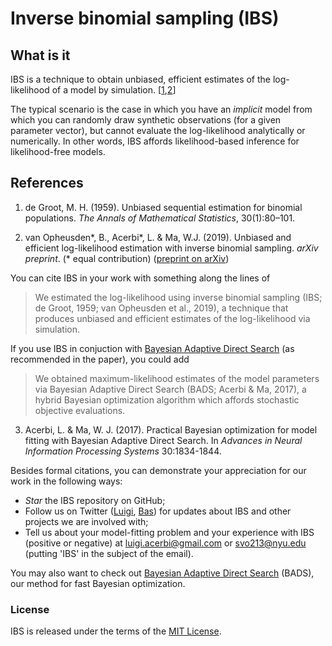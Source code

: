 # Inverse binomial sampling (IBS)

## What is it

IBS is a technique to obtain unbiased, efficient estimates of the log-likelihood of a model by simulation. [[1](#references),[2](#references)]

The typical scenario is the case in which you have an *implicit* model from which you can randomly draw synthetic observations (for a given parameter vector), but cannot evaluate the log-likelihood analytically or numerically. In other words, IBS affords likelihood-based inference for likelihood-free models.

## References

1. de Groot, M. H. (1959). Unbiased sequential estimation for binomial populations. *The Annals of Mathematical Statistics*, 30(1):80–101.

2. van Opheusden\*, B., Acerbi\*, L. & Ma, W.J. (2019). Unbiased and efficient log-likelihood estimation with inverse binomial sampling. *arXiv preprint*. (\* equal contribution) ([preprint on arXiv]())

You can cite IBS in your work with something along the lines of

> We estimated the log-likelihood using inverse binomial sampling (IBS; de Groot, 1959; van Opheusden et al., 2019), a technique that produces unbiased and efficient estimates of the log-likelihood via simulation. 

If you use IBS in conjuction with [Bayesian Adaptive Direct Search](https://github.com/lacerbi/bads) (as recommended in the paper), you could add

> We obtained maximum-likelihood estimates of the model parameters via Bayesian Adaptive Direct Search (BADS; Acerbi & Ma, 2017), a hybrid Bayesian optimization algorithm which affords stochastic objective evaluations.

3. Acerbi, L. & Ma, W. J. (2017). Practical Bayesian optimization for model fitting with Bayesian Adaptive Direct Search. In *Advances in Neural Information Processing Systems* 30:1834-1844.

Besides formal citations, you can demonstrate your appreciation for our work in the following ways:

- *Star* the IBS repository on GitHub;
- Follow us on Twitter ([Luigi](https://twitter.com/AcerbiLuigi), [Bas](https://twitter.com/basvanopheusden)) for updates about IBS and other projects we are involved with;
- Tell us about your model-fitting problem and your experience with IBS (positive or negative) at <luigi.acerbi@gmail.com> or <svo213@nyu.edu> (putting 'IBS' in the subject of the email).

You may also want to check out [Bayesian Adaptive Direct Search](https://github.com/lacerbi/bads) (BADS), our method for fast Bayesian optimization.

### License

IBS is released under the terms of the [MIT License](https://github.com/lacerbi/ibs/blob/master/LICENSE.txt).

